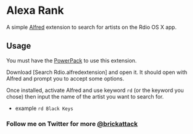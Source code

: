 # Alexa Rank

A simple [Alfred](http://alfredapp.com) extension to search for artists on the Rdio OS X app.

## Usage

You must have the [PowerPack](http://www.alfredapp.com/powerpack/) to use this extension.

Download [Search Rdio.alfredextension] and open it. It should open with Alfred and prompt you to accept some options.

Once installed, activate Alfred and use keyword `rd` (or the keyword you chose) then input the name of the artist you want to search for.

* example `rd Black Keys`

### Follow me on Twitter for more [@brickattack](http://twitter.com/brickattack)
